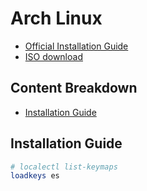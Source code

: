 # Arch Linux
- [Official Installation Guide](https://wiki.archlinux.org/title/Installation_guide)
- [ISO download](https://archlinux.org/download/)

## Content Breakdown
- [Installation Guide](#installation-guide)

## Installation Guide
```bash
# localectl list-keymaps
loadkeys es
```
